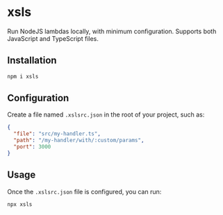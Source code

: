# xsls

Run NodeJS lambdas locally, with minimum configuration. Supports both JavaScript and TypeScript files.

## Installation

```bash
npm i xsls
```

## Configuration

Create a file named `.xslsrc.json` in the root of your project, such as:

```json
{
  "file": "src/my-handler.ts",
  "path": "/my-handler/with/:custom/params",
  "port": 3000
}
```

## Usage

Once the `.xslsrc.json` file is configured, you can run:

```bash
npx xsls
```

